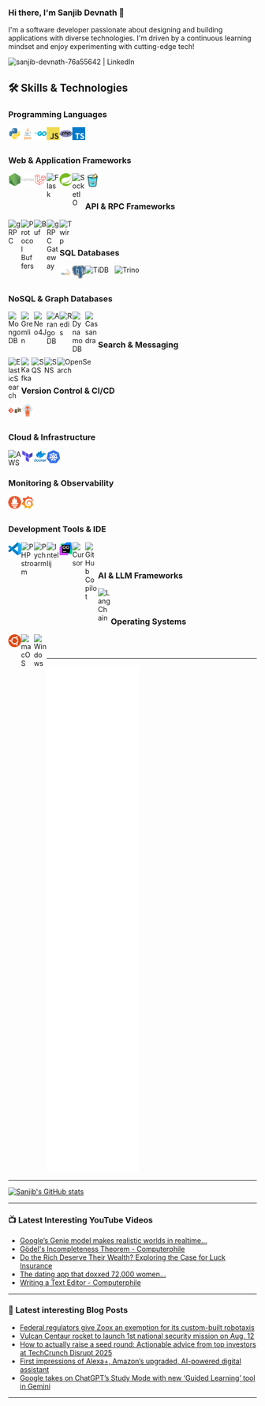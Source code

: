 ### Hi there, I'm Sanjib Devnath 👋

I'm a software developer passionate about designing and building applications with diverse technologies. I'm driven by a continuous learning mindset and enjoy experimenting with cutting-edge tech!

[<img align="left" alt="sanjib-devnath-76a55642 | LinkedIn" title="sanjib-devnath-76a55642 | LinkedIn" src="https://img.shields.io/badge/-Sanjib-informational?style=plastic&logo=linkedin&color=0A66C2" />][linkedin]

<br />

## 🛠️ Skills & Technologies

### Programming Languages
[<img align="left" title="python" alt="Python" width="26px" src="https://raw.githubusercontent.com/github/explore/80688e429a7d4ef2fca1e82350fe8e3517d3494d/topics/python/python.png" />][python]
[<img align="left" title="java" alt="Java" width="26px" src="https://raw.githubusercontent.com/github/explore/80688e429a7d4ef2fca1e82350fe8e3517d3494d/topics/java/java.png" />][java]
[<img align="left" title="golang" alt="GoLang" width="26px" src="https://raw.githubusercontent.com/devicons/devicon/master/icons/go/go-original-wordmark.svg" />][golang]
[<img align="left" title="javascript" alt="JavaScript" width="26px" src="https://raw.githubusercontent.com/github/explore/80688e429a7d4ef2fca1e82350fe8e3517d3494d/topics/javascript/javascript.png" />][javascript]
[<img align="left" title="php" alt="PHP" width="26px" src="https://raw.githubusercontent.com/github/explore/ccc16358ac4530c6a69b1b80c7223cd2744dea83/topics/php/php.png" />][php]
[<img align="left" title="type script" alt="TypScript" width="26px" src="https://raw.githubusercontent.com/github/explore/80688e429a7d4ef2fca1e82350fe8e3517d3494d/topics/typescript/typescript.png" />][typescript]

<br />
<br />

### Web & Application Frameworks
[<img align="left" title="nodejs" alt="Node.js" width="26px" src="https://raw.githubusercontent.com/github/explore/80688e429a7d4ef2fca1e82350fe8e3517d3494d/topics/nodejs/nodejs.png" />][nodejs]
[<img align="left" title="expressJS" alt="Express" width="26px" src="https://raw.githubusercontent.com/github/explore/80688e429a7d4ef2fca1e82350fe8e3517d3494d/topics/express/express.png" />][express]
[<img align="left" title="laravel" alt="Laravel" width="26px" src="https://raw.githubusercontent.com/github/explore/56a826d05cf762b2b50ecbe7d492a839b04f3fbf/topics/laravel/laravel.png" />][laravel]
[<img align="left" title="flask" alt="Flask" width="26px" src="https://img.icons8.com/?size=100&id=MHcMYTljfKOr&format=png&color=FFFFFF" />][flask]
[<img align="left" title="spring" alt="Spring" width="26px" src="https://raw.githubusercontent.com/devicons/devicon/master/icons/spring/spring-original.svg" />][spring]
[<img align="left" title="socket io" alt="SocketIO" width="26px" src="./assets/socket-io.svg" />][socketio]
[<img align="left" title="gin" alt="Gin" width="20px" src="https://raw.githubusercontent.com/gin-gonic/logo/master/color.png" style="padding-left: 5px;" />][gin]

<br />
<br />

### API & RPC Frameworks
[<img align="left" title="grpc" alt="gRPC" width="26px" src="https://grpc.io/img/logos/grpc-icon-color.png" />][grpc]
[<img align="left" title="protobuf" alt="Protocol Buffers" width="26px" src="./assets/protobuf-svgrepo-com.svg" />][protobuf]
[<img align="left" title="buf" alt="Buf" width="26px" src="./assets/buf-icon.svg" />][buf]
[<img align="left" title="grpc-gateway" alt="gRPC Gateway" width="26px" src="./assets/grpc-gateway-icon.svg" />][grpc-gateway]
[<img align="left" title="twirp" alt="Twirp" width="26px" src="./assets/twirp-icon.svg" />][twirp]

<br />
<br />

### SQL Databases
[<img align="left" title="mysql" alt="MySQL" width="26px" src="https://raw.githubusercontent.com/github/explore/80688e429a7d4ef2fca1e82350fe8e3517d3494d/topics/mysql/mysql.png" />][mysql]
[<img align="left" title="postgress" alt="Postgress" width="26px" src="https://raw.githubusercontent.com/github/explore/80688e429a7d4ef2fca1e82350fe8e3517d3494d/topics/postgresql/postgresql.png" />][plsql]
[<img align="left" title="tidb" alt="TiDB" width="60px" src="./assets/tidb.svg" />][tidb]
[<img align="left" title="trino" alt="Trino" width="60px" src="https://trino.io/assets/trino-og.png" />][trino]

<br />
<br />

### NoSQL & Graph Databases
[<img align="left" title="mongodb" alt="MongoDB" width="26px" src="https://cdn.iconscout.com/icon/free/png-256/mongodb-3-1175138.png" />][mongodb]
[<img align="left" title="gremlin" alt="Gremlin" width="26px" src="https://tinkerpop.apache.org/docs/3.5.1/images/gremlin-standing.png" />][gremlin]
[<img align="left" title="neo4j" alt="Neo4J" width="26px" src="https://www.iotone.com/files/vendor/logo_Neo4j.jpg" />][neo4j]
[<img align="left" title="arangodb" alt="ArangoDB" width="26px" src="./assets/logos--arangodb-icon.png" />][arangodb]
[<img align="left" title="redis" alt="Redis" width="26px" src="https://cdn4.iconfinder.com/data/icons/redis-2/1451/Untitled-2-512.png" />][redis]
[<img align="left" title="dynamodb" alt="DynamoDB" width="26px" src="https://cdn.worldvectorlogo.com/logos/aws-dynamodb.svg" />][dynamodb]
[<img align="left" title="cassandra" alt="Cassandra" width="26px" src="https://upload.wikimedia.org/wikipedia/commons/thumb/5/5e/Cassandra_logo.svg/1200px-Cassandra_logo.svg.png" />][cassandra]

<br />
<br />

### Search & Messaging
[<img align="left" title="elasticsearch" alt="ElasticSearch" width="26px" src="https://cdn.freebiesupply.com/logos/large/2x/elasticsearch-logo-png-transparent.png" />][elasticsearch]
[<img align="left" title="kafka" alt="Kafka" width="21px" src="https://www.pinclipart.com/picdir/middle/573-5739191_kafka-stream-icon-clipart.png" />][kafka]
[<img align="left" title="sqs" alt="SQS" width="26px" src="./assets/Simple Queue Service.png" />][sqs]
[<img align="left" title="sns" alt="SNS" width="26px" src="./assets/aws-sns.svg" />][sns]
[<img align="left" title="opensearch" alt="OpenSearch" width="70px" src="https://opensearch.org/assets/brand/SVG/Logo/opensearch_logo_default.svg" />][opensearch]

<br />
<br />

### Version Control & CI/CD
[<img align="left" title="git" alt="Git" width="26px" src="https://raw.githubusercontent.com/github/explore/80688e429a7d4ef2fca1e82350fe8e3517d3494d/topics/git/git.png" />][git]
[<img align="left" title="Argo CD" alt="Argo CD" width="26px" src="https://raw.githubusercontent.com/devicons/devicon/master/icons/argocd/argocd-original.svg" />][argocd]

<br />
<br />

### Cloud & Infrastructure
[<img align="left" title="aws" alt="AWS" width="26px" src="https://cdn.icon-icons.com/icons2/2407/PNG/512/aws_icon_146074.png" />][aws]
[<img align="left" title="terraform" alt="Terraform" width="26px" src="https://raw.githubusercontent.com/devicons/devicon/master/icons/terraform/terraform-original.svg" />][terraform]
[<img align="left" title="docker" alt="Docker" width="26px" src="https://raw.githubusercontent.com/github/explore/80688e429a7d4ef2fca1e82350fe8e3517d3494d/topics/docker/docker.png" />][docker]
[<img align="left" title="kubernetes" alt="Kubernetes" width="27px" src="https://raw.githubusercontent.com/github/explore/80688e429a7d4ef2fca1e82350fe8e3517d3494d/topics/kubernetes/kubernetes.png" />][kubernetes]

<br />
<br />

### Monitoring & Observability
[<img align="left" title="Prometheus" alt="Prometheus" width="26px" src="https://raw.githubusercontent.com/devicons/devicon/master/icons/prometheus/prometheus-original.svg" />][prometheus]
[<img align="left" title="Grafana" alt="Grafana" width="26px" src="https://raw.githubusercontent.com/devicons/devicon/master/icons/grafana/grafana-original.svg" />][grafana]

<br />
<br />

### Development Tools & IDE
[<img align="left" title="vscode" alt="Visual Studio Code" width="26px" src="https://raw.githubusercontent.com/github/explore/80688e429a7d4ef2fca1e82350fe8e3517d3494d/topics/visual-studio-code/visual-studio-code.png" />][vscode]
[<img align="left" title="phpstrom" alt="PHPstrom" width="26px" src="https://logonoid.com/images/phpstorm-logo.png" />][phpstrom]
[<img align="left" title="pycharm" alt="Pycharm" width="26px" src="https://logonoid.com/images/pycharm-logo.png" />][pycharm]
[<img align="left" title="intellij" alt="Intellij" width="26px" src="https://logonoid.com/images/thumbs/intellij-idea-logo.png" />][intellij]
[<img align="left" title="goland" alt="GoLand" width="26px" src="https://raw.githubusercontent.com/devicons/devicon/master/icons/goland/goland-original.svg" />][goland]
[<img align="left" title="Cursor" alt="Cursor" width="26px" src="https://img.icons8.com/?size=100&id=DiGZkjCzyZXn&format=png&color=000000" />][cursor]
[<img align="left" title="GitHub Copilot" alt="GitHub Copilot" width="26px" src="https://github.githubassets.com/images/modules/site/copilot/copilot.png" />][copilot]

<br />
<br />

### AI & LLM Frameworks
[<img align="left" title="LangChain" alt="LangChain" width="26px" src="https://cdn.simpleicons.org/langchain/FFFFFF" />][langchain]

<br />
<br />

### Operating Systems
[<img align="left" title="ubuntu" alt="Ubuntu" width="26px" src="https://raw.githubusercontent.com/github/explore/80688e429a7d4ef2fca1e82350fe8e3517d3494d/topics/ubuntu/ubuntu.png" />][ubuntu]
[<img align="left" title="macos" alt="macOS" width="26px" src="./assets/mac-os.png" />][macos]
[<img align="left" title="windows" alt="Windows" width="26px" src="https://upload.wikimedia.org/wikipedia/commons/thumb/5/5f/Windows_logo_-_2012.svg/1200px-Windows_logo_-_2012.svg.png" />][windows]

<br />
<br />

---

![Metrics](/github-metrics.svg)

---

[![Sanjib's GitHub stats](https://github-readme-stats.vercel.app/api?username=sanjibdevnathlabs)](https://github.com/sanjibdevnathlabs)

---

### 📺 Latest Interesting YouTube Videos

<!-- YOUTUBE:START -->
- [Google’s Genie model makes realistic worlds in realtime…](https://www.youtube.com/watch?v=0XvOOi6g5Ok)
- [Gödel&#39;s Incompleteness Theorem - Computerphile](https://www.youtube.com/watch?v=IuX8QMgy4qE)
- [Do the Rich Deserve Their Wealth? Exploring the Case for Luck Insurance](https://www.youtube.com/watch?v=dz2vRqxf0HI)
- [The dating app that doxxed 72,000 women...](https://www.youtube.com/watch?v=miTpJmMt7uo)
- [Writing a Text Editor - Computerphile](https://www.youtube.com/watch?v=g2hiVp6oPZc)
<!-- YOUTUBE:END -->

---

### 📕 Latest interesting Blog Posts

<!-- BLOG-POST-LIST:START -->
- [Federal regulators give Zoox an exemption for its custom-built robotaxis](https://techcrunch.com/2025/08/06/federal-regulators-give-zoox-an-exemption-for-its-custom-built-robotaxis/)
- [Vulcan Centaur rocket to launch 1st national security mission on Aug. 12](https://www.space.com/space-exploration/launches-spacecraft/vulcan-centaur-rocket-to-launch-1st-national-security-mission-on-aug-12)
- [How to actually raise a seed round: Actionable advice from top investors at TechCrunch Disrupt 2025](https://techcrunch.com/2025/08/06/how-to-actually-raise-a-seed-round-actionable-advice-from-top-investors-at-techcrunch-disrupt-2025-on-july-15/)
- [First impressions of Alexa+, Amazon’s upgraded, AI-powered digital assistant](https://techcrunch.com/2025/08/06/first-impressions-of-alexa-amazons-upgraded-ai-powered-digital-assistant/)
- [Google takes on ChatGPT’s Study Mode with new ‘Guided Learning’ tool in Gemini](https://techcrunch.com/2025/08/06/google-takes-on-chatgpts-study-mode-with-new-guided-learning-tool-in-gemini/)
<!-- BLOG-POST-LIST:END -->

---

[linkedin]: https://linkedin.com/in/sanjib-devnath-76a55642
[vscode]: https://code.visualstudio.com/
[javascript]: https://www.w3schools.com/js/DEFAULT.asp
[nodejs]: https://nodejs.org/en/
[mongodb]: https://www.mongodb.com/
[gremlin]: https://tinkerpop.apache.org/
[java]: https://www.java.com/en/
[php]: https://www.php.net/
[golang]: https://go.dev/
[typescript]: https://www.typescriptlang.org/
[mysql]: https://www.mysql.com/
[neo4j]: https://neo4j.com/
[arangodb]: https://www.arangodb.com/
[ubuntu]: https://ubuntu.com/
[phpstrom]: https://www.jetbrains.com/phpstorm/
[intellij]: https://www.jetbrains.com/idea/
[pycharm]: https://www.jetbrains.com/pycharm/
[goland]: https://www.jetbrains.com/go/
[kubernetes]: https://kubernetes.io/
[terraform]: https://www.terraform.io/
[laravel]: https://laravel.com/
[express]: https://expressjs.com/
[flask]: https://flask.palletsprojects.com/en/2.0.x/
[python]: https://www.python.org/
[spring]: https://spring.io/projects/spring-boot
[redis]: https://redis.io/
[docker]: https://www.docker.com/
[aws]: https://aws.amazon.com/
[socketIO]: https://socket.io/
[kafka]: https://kafka.apache.org/
[plsql]: https://www.postgresql.org/
[git]: https://git-scm.com/
[elasticsearch]: https://www.elastic.co/elasticsearch/
[kibana]: https://www.elastic.co/kibana/

[langchain]: https://www.langchain.com/
[prometheus]: https://prometheus.io/
[grafana]: https://grafana.com/
[argocd]: https://argo-cd.readthedocs.io/
[cursor]: https://cursor.sh/
[copilot]: https://github.com/features/copilot
[gin]: https://gin-gonic.com/
[grpc]: https://grpc.io/
[protobuf]: https://developers.google.com/protocol-buffers
[buf]: https://buf.build/
[grpc-gateway]: https://github.com/grpc-ecosystem/grpc-gateway
[twirp]: https://github.com/twitchtv/twirp
[tidb]: https://pingcap.com/tidb/
[trino]: https://trino.io/
[dynamodb]: https://aws.amazon.com/dynamodb/
[cassandra]: https://cassandra.apache.org/
[sqs]: https://aws.amazon.com/sqs/
[sns]: https://aws.amazon.com/sns/
[opensearch]: https://opensearch.org/
[macos]: https://www.apple.com/macos/
[windows]: https://www.microsoft.com/windows/
